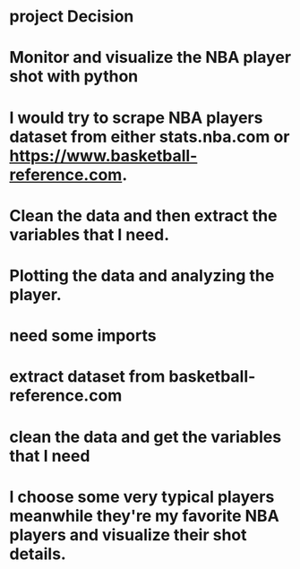 # project Decision
# Monitor and visualize the NBA player shot with python
# I would try to scrape NBA players dataset from either stats.nba.com or https://www.basketball-reference.com.
# Clean the data and then extract the variables that I need.
# Plotting the data and analyzing the player.

# need some imports

# extract dataset from basketball-reference.com
# clean the data and get the variables that I need
# I choose some very typical players meanwhile they're my favorite NBA players and visualize their shot details.

